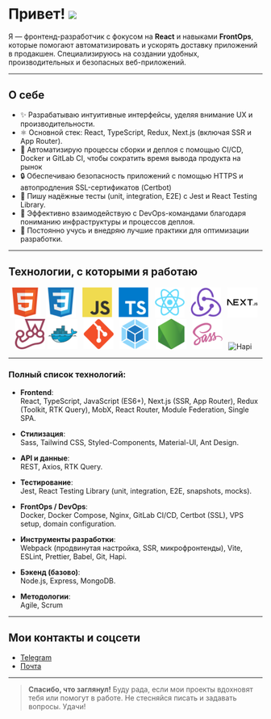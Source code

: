 # Привет! <img src="https://raw.githubusercontent.com/blackcater/blackcater/main/images/Hi.gif" width="30px" />

Я — фронтенд-разработчик с фокусом на **React** и навыками  **FrontOps**, которые помогают автоматизировать и ускорять доставку приложений в продакшен. Специализируюсь на создании удобных, производительных и безопасных веб-приложений.

---

## О себе

- ✨ Разрабатываю интуитивные интерфейсы, уделяя внимание UX и производительности.  
- ⚛️ Основной стек: React, TypeScript, Redux, Next.js (включая SSR и App Router).
- 🚀 Автоматизирую процессы сборки и деплоя с помощью CI/CD, Docker и GitLab CI, чтобы сократить время вывода продукта на рынок
- 🔒 Обеспечиваю безопасность приложений с помощью HTTPS и автопродления SSL-сертификатов (Certbot)
- 🧪 Пишу надёжные тесты (unit, integration, E2E) с Jest и React Testing Library.
- 🤝 Эффективно взаимодействую с DevOps-командами благодаря пониманию инфраструктуры и процессов деплоя.
- 🎯 Постоянно учусь и внедряю лучшие практики для оптимизации разработки.

---

## Технологии, с которыми я работаю

<p align="center">
  <!-- Языки и базовые вещи -->
  <img src="https://raw.githubusercontent.com/devicons/devicon/master/icons/html5/html5-original.svg" alt="HTML5" width="60" height="60" />
  &nbsp;
  <img src="https://raw.githubusercontent.com/devicons/devicon/master/icons/css3/css3-original.svg" alt="CSS3" width="60" height="60" />
  &nbsp;
  <img src="https://raw.githubusercontent.com/devicons/devicon/master/icons/javascript/javascript-original.svg" alt="JavaScript" width="60" height="60" />
  &nbsp;
  <img src="https://raw.githubusercontent.com/devicons/devicon/master/icons/typescript/typescript-original.svg" alt="TypeScript" width="60" height="60" />
  &nbsp;
  <!-- Frontend-библиотеки и фреймворки -->
  <img src="https://raw.githubusercontent.com/devicons/devicon/master/icons/react/react-original.svg" alt="React" width="60" height="60" />
  &nbsp;
  <img src="https://raw.githubusercontent.com/devicons/devicon/master/icons/redux/redux-original.svg" alt="Redux" width="60" height="60" />
  &nbsp;
  <img src="https://raw.githubusercontent.com/devicons/devicon/master/icons/nextjs/nextjs-original-wordmark.svg" alt="Next.js" width="60" height="60" />
  &nbsp;
  <!-- Инструменты тестирования --> 
  <img src="https://raw.githubusercontent.com/devicons/devicon/master/icons/jest/jest-plain.svg" alt="Jest" width="60" height="60" />
  <!-- Дополнительные библиотеки -->
  <img src="https://raw.githubusercontent.com/devicons/devicon/master/icons/docker/docker-original.svg" alt="Docker" width="60" height="60" />
  &nbsp;
  <img src="https://raw.githubusercontent.com/devicons/devicon/master/icons/git/git-original.svg" alt="Git" width="60" height="60" />
  &nbsp;
  <img src="https://raw.githubusercontent.com/devicons/devicon/master/icons/webpack/webpack-original.svg" alt="Webpack" width="60" height="60" />
  &nbsp;
  <img src="https://raw.githubusercontent.com/devicons/devicon/master/icons/nodejs/nodejs-original.svg" alt="Node.js" width="60" height="60" />
  &nbsp;
  <img src="https://raw.githubusercontent.com/devicons/devicon/master/icons/sass/sass-original.svg" alt="Sass" width="60" height="60" />
  &nbsp;
  <img src="https://raw.githubusercontent.com/devicons/devicon/master/icons/hapi/hapi-original.svg" alt="Hapi" width="60" height="60" />
  &nbsp;
</p>

---

### Полный список технологий:

- **Frontend**:  
  React, TypeScript, JavaScript (ES6+), Next.js (SSR, App Router), Redux (Toolkit, RTK Query), MobX, React Router, Module Federation, Single SPA.

- **Стилизация**:  
  Sass, Tailwind CSS, Styled-Components, Material-UI, Ant Design.  
  
- **API и данные**:  
  REST, Axios, RTK Query.

- **Тестирование**:  
  Jest, React Testing Library (unit, integration, E2E, snapshots, mocks).
  
- **FrontOps / DevOps**:  
 Docker, Docker Compose, Nginx, GitLab CI/CD, Certbot (SSL), VPS setup, domain configuration.

- **Инструменты разработки**:  
  Webpack (продвинутая настройка, SSR, микрофронтенды), Vite, ESLint, Prettier, Babel, Git, Hapi.

- **Бэкенд (базово)**:  
  Node.js, Express, MongoDB.

- **Методологии**:  
  Agile, Scrum

---

## Мои контакты и соцсети

- [Telegram](@anastasiya_guryanova)  
- [Почта](mailto:anastasia.gurianova.dev@mail.ru)

---


> **Спасибо, что заглянул!** Буду рада, если мои проекты вдохновят тебя или помогут в работе. Не стесняйся писать и задавать вопросы. Удачи! 
